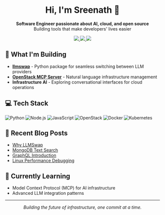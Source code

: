 <p align="center">
  <h1 align="center">
    <b>Hi, I'm Sreenath 👋</b>
  </h1>
</p>

<p align="center">
  <b>Software Engineer passionate about AI, cloud, and open source</b><br>
  Building tools that make developers' lives easier
</p>

<p align="center">
  <a href="https://sreenathmenon.com">
    <img src="https://img.shields.io/badge/Portfolio-000000?logo=vercel&logoColor=white&style=for-the-badge" />
  </a>
  <a href="https://linkedin.com/in/sreenathmmenon">
    <img src="https://img.shields.io/badge/LinkedIn-0077B5?logo=linkedin&logoColor=white&style=for-the-badge" />
  </a>
  <a href="https://github.com/sreenathmmenon">
    <img src="https://img.shields.io/badge/GitHub-100000?logo=github&logoColor=white&style=for-the-badge" />
  </a>
</p>

## 🚀 What I'm Building

- **[llmswap](https://pypi.org/project/llmswap/)** - Python package for seamless switching between LLM providers
- **[OpenStack MCP Server](https://github.com/sreenathmmenon/openstack-mcp-server)** - Natural language infrastructure management
- **Infrastructure AI** - Exploring conversational interfaces for cloud operations

## 💻 Tech Stack

![Python](https://img.shields.io/badge/Python-3776AB?style=flat-square&logo=python&logoColor=white)
![Node.js](https://img.shields.io/badge/Node.js-339933?style=flat-square&logo=node.js&logoColor=white)
![JavaScript](https://img.shields.io/badge/JavaScript-F7DF1E?style=flat-square&logo=javascript&logoColor=black)
![OpenStack](https://img.shields.io/badge/OpenStack-ED1944?style=flat-square&logo=openstack&logoColor=white)
![Docker](https://img.shields.io/badge/Docker-2496ED?style=flat-square&logo=docker&logoColor=white)
![Kubernetes](https://img.shields.io/badge/Kubernetes-326CE5?style=flat-square&logo=kubernetes&logoColor=white)


## 📝 Recent Blog Posts
<!-- BLOG-POST-LIST:START -->
- [Why LLMSwap](https://sreenathmenon.com/blog/2025-08-30-hackathon-to-open-source-llmswap/)
- [MongoDB Text Search](#)
- [GraphQL Introduction](#)
- [Linux Performance Debugging](https://sreenathmmenon.substack.com/)
<!-- BLOG-POST-LIST:END -->

## 🌱 Currently Learning

- Model Context Protocol (MCP) for AI infrastructure
- Advanced LLM integration patterns

---

<p align="center">
  <i>Building the future of infrastructure, one commit at a time.</i>
</p>
